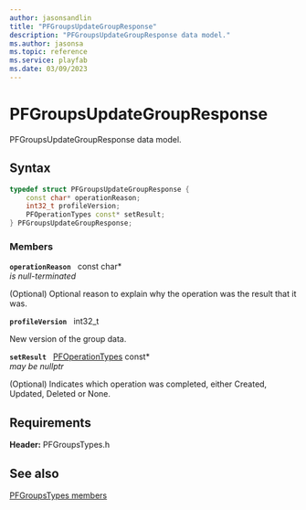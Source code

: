 ```yaml
---
author: jasonsandlin
title: "PFGroupsUpdateGroupResponse"
description: "PFGroupsUpdateGroupResponse data model."
ms.author: jasonsa
ms.topic: reference
ms.service: playfab
ms.date: 03/09/2023
---
```


# PFGroupsUpdateGroupResponse  

PFGroupsUpdateGroupResponse data model.  

## Syntax  
  
```cpp
typedef struct PFGroupsUpdateGroupResponse {  
    const char* operationReason;  
    int32_t profileVersion;  
    PFOperationTypes const* setResult;  
} PFGroupsUpdateGroupResponse;  
```
  
### Members  
  
**`operationReason`** &nbsp; const char*  
*is null-terminated*  
  
(Optional) Optional reason to explain why the operation was the result that it was.
  
**`profileVersion`** &nbsp; int32_t  
  
New version of the group data.
  
**`setResult`** &nbsp; [PFOperationTypes](../../pftypes/enums/pfoperationtypes.md) const*  
*may be nullptr*  
  
(Optional) Indicates which operation was completed, either Created, Updated, Deleted or None.
  
  
## Requirements  
  
**Header:** PFGroupsTypes.h
  
## See also  
[PFGroupsTypes members](../pfgroupstypes_members.md)  

  
  
